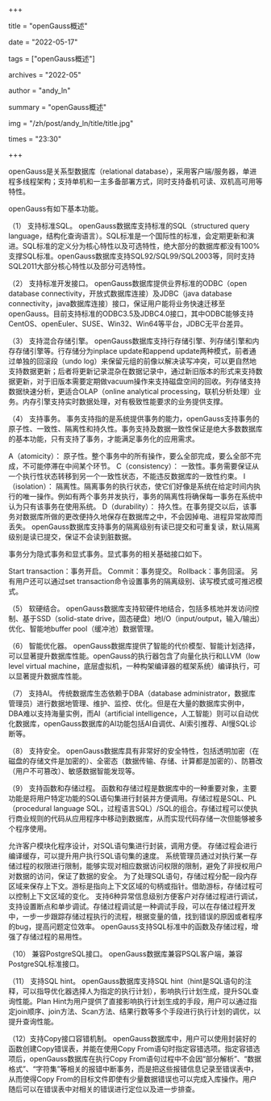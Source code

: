 +++

title = "openGauss概述"

date = "2022-05-17"

tags = ["openGauss概述"]

archives = "2022-05"

author = "andy_ln"

summary = "openGauss概述"

img = "/zh/post/andy_ln/title/title.jpg"

times = "23:30"

+++

openGauss是关系型数据库（relational database），采用客户端/服务器，单进程多线程架构；支持单机和一主多备部署方式，同时支持备机可读、双机高可用等特性。

openGauss有如下基本功能。

（1） 支持标准SQL。
openGauss数据库支持标准的SQL（structured query language，结构化查询语言）。SQL标准是一个国际性的标准，会定期更新和演进。SQL标准的定义分为核心特性以及可选特性，绝大部分的数据库都没有100%支撑SQL标准。openGauss数据库支持SQL92/SQL99/SQL2003等，同时支持SQL2011大部分核心特性以及部分可选特性。

（2） 支持标准开发接口。
openGauss数据库提供业界标准的ODBC（open database connectivity，开放式数据库连接）及JDBC（java database connectivity，java数据库连接）接口，保证用户能将业务快速迁移至openGauss。目前支持标准的ODBC3.5及JDBC4.0接口，其中ODBC能够支持CentOS、openEuler、SUSE、Win32、Win64等平台，JDBC无平台差异。

（3） 支持混合存储引擎。
openGauss数据库支持行存储引擎、列存储引擎和内存存储引擎等。行存储分为inplace update和append update两种模式，前者通过单独的回滚段（undo log）来保留元组的前像以解决读写冲突，可以更自然地支持数据更新；后者将更新记录混杂在数据记录中，通过新旧版本的形式来支持数据更新，对于旧版本需要定期做vacuum操作来支持磁盘空间的回收。列存储支持数据快速分析，更适合OLAP（online analytical processing，联机分析处理）业务。内存引擎支持实时数据处理，对有极致性能要求的业务提供支撑。

（4） 支持事务。
事务支持指的是系统提供事务的能力，openGauss支持事务的原子性、一致性、隔离性和持久性。事务支持及数据一致性保证是绝大多数数据库的基本功能，只有支持了事务，才能满足事务化的应用需求。

A（atomicity）： 原子性。整个事务中的所有操作，要么全部完成，要么全部不完成，不可能停滞在中间某个环节。
C（consistency）： 一致性。事务需要保证从一个执行性状态转移到另一个一致性状态，不能违反数据库的一致性约束。
I（isolation）： 隔离性。隔离事务的执行状态，使它们好像是系统在给定时间内执行的唯一操作。例如有两个事务并发执行，事务的隔离性将确保每一事务在系统中认为只有该事务在使用系统。
D（durability）： 持久性。在事务提交以后，该事务对数据库所做的更改便持久地保存在数据库之中，不会因掉电、进程异常故障而丢失。
openGauss数据库支持事务的隔离级别有读已提交和可重复读，默认隔离级别是读已提交，保证不会读到脏数据。

事务分为隐式事务和显式事务。显式事务的相关基础接口如下。

Start transaction：事务开启。
Commit：事务提交。
Rollback：事务回滚。
另有用户还可以通过set transaction命令设置事务的隔离级别、读写模式或可推迟模式。

（5） 软硬结合。
openGauss数据库支持软硬件地结合，包括多核地并发访问控制、基于SSD（solid-state drive，固态硬盘）地I/O（input/output，输入/输出）优化、智能地buffer pool（缓冲池）数据管理。

（6） 智能优化器。
openGauss数据库提供了智能的代价模型、智能计划选择，可以显著提升数据库性能。openGauss的执行器包含了向量化执行和LLVM（low level virtual machine，底层虚拟机，一种构架编译器的框架系统）编译执行，可以显著提升数据库性能。

（7） 支持AI。
传统数据库生态依赖于DBA（database administrator，数据库管理员）进行数据地管理、维护、监控、优化。但是在大量的数据库实例中，DBA难以支持海量实例，而AI（artificial intelligence，人工智能）则可以自动优化数据库，openGauss数据库的AI功能包括AI自调优、AI索引推荐、AI慢SQL诊断等。

（8） 支持安全。
openGauss数据库具有非常好的安全特性，包括透明加密（在磁盘的存储文件是加密的）、全密态（数据传输、存储、计算都是加密的）、防篡改（用户不可篡改）、敏感数据智能发现等。

（9） 支持函数和存储过程。
函数和存储过程是数据库中的一种重要对象，主要功能是将用户特定功能的SQL语句集进行封装并方便调用。存储过程是SQL、PL（procedural language SQL，过程语言SQL）/SQL的组合。存储过程可以使执行商业规则的代码从应用程序中移动到数据库，从而实现代码存储一次但能够被多个程序使用。

允许客户模块化程序设计，对SQL语句集进行封装，调用方便。
存储过程会进行编译缓存，可以提升用户执行SQL语句集的速度。
系统管理员通过对执行某一存储过程的权限进行限制，能够实现对相应数据访问权限的限制，避免了非授权用户对数据的访问，保证了数据的安全。
为了处理SQL语句，存储过程分配一段内存区域来保存上下文。游标是指向上下文区域的句柄或指针。借助游标，存储过程可以控制上下文区域的变化。
支持6种异常信息级别方便客户对存储过程进行调试，支持设置断点和单步调试。存储过程调试是一种调试手段，可以在存储过程开发中，一步一步跟踪存储过程执行的流程，根据变量的值，找到错误的原因或者程序的bug，提高问题定位效率。
openGauss支持SQL标准中的函数及存储过程，增强了存储过程的易用性。

（10） 兼容PostgreSQL接口。
openGauss数据库兼容PSQL客户端，兼容PostgreSQL标准接口。

（11） 支持SQL hint。
openGauss数据库支持SQL hint（hint是SQL语句的注释，可以指导优化器选择人为指定的执行计划），影响执行计划生成，提升SQL查询性能。Plan Hint为用户提供了直接影响执行计划生成的手段，用户可以通过指定join顺序、join方法、Scan方法、结果行数等多个手段进行执行计划的调优，以提升查询性能。

（12）支持Copy接口容错机制。
openGauss数据库中，用户可以使用封装好的函数创建Copy错误表，并能在使用Copy From语句时指定容错选项。指定容错选项后，openGauss数据库在执行Copy From语句过程中不会因“部分解析”、“数据格式”、“字符集”等相关的报错中断事务，而是把这些报错信息记录至错误表中，从而使得Copy From的目标文件即使有少量数据错误也可以完成入库操作。用户随后可以在错误表中对相关的错误进行定位以及进一步排查。
